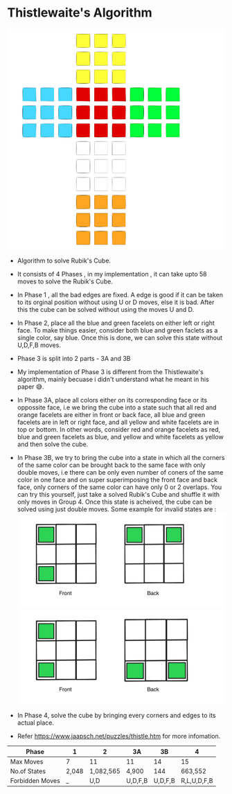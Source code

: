 # Thistlewaite's Algorithm

![alt text](assets/Cube2.png)

- Algorithm to solve Rubik's Cube.

- It consists of 4 Phases , in my implementation , it can take upto 58 moves to solve the Rubik's Cube.

- In Phase 1 , all the bad edges are fixed. A edge is good if it can be taken to its orginal position without using U or D moves, else it is bad. After this the cube can be solved without using the moves U and D.

- In Phase 2, place all the blue and green facelets on either left or right face. To make things easier, consider both blue and green faclets as a single color, say blue. Once this is done, we can solve this state without U,D,F,B moves.

- Phase 3 is split into 2 parts - 3A and 3B

- My implementation of Phase 3 is different from the Thistlewaite's algorithm, mainly becuase i didn't understand what he meant in his paper 😅.

- In Phase 3A, place all colors either on its corresponding face or its oppossite face, i.e we bring the cube into a state such that all red and orange facelets are either in front or back face, all blue and green facelets are in left or right face, and all yellow and white facelets are in top or bottom. In other words, consider red and orange facelets as red, blue and green facelets as blue, and yellow and white facelets as yellow and then solve the cube.

- In Phase 3B, we try to bring the cube into a state in which all the corners of the same color can be brought back to the same face with only double moves, i.e there can be only even number of coners of the same color in one face and on super superimposing the front face and back face, only corners of the same color can have only 0 or 2 overlaps. You can try this yourself, just take a solved Rubik's Cube and shuffle it with only moves in Group 4. Once this state is acheived, the cube can be solved using just double moves. Some example for invalid states are :
  ![alt text](assets/1.png)
  ![alt text](assets/2.png)

- In Phase 4, solve the cube by bringing every corners and edges to its actual place.

- Refer https://www.jaapsch.net/puzzles/thistle.htm for more infomation.

| Phase             | 1     | 2         | 3A      | 3B  | 4           |
| ----------------- | ----- | --------- | ------- | --- | ----------- |
| Max Moves         | 7     | 11        | 11      | 14  | 15          |
| No.of States      | 2,048 | 1,082,565 | 4,900   | 144 | 663,552     |
| Forbidden Moves | \_    | U,D       | U,D,F,B | U,D,F,B | R,L,U,D,F,B |

